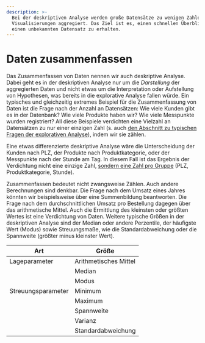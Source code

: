 ```yaml
---
description: >-
  Bei der deskriptiven Analyse werden große Datensätze zu wenigen Zahlen und
  Visualisierungen aggregiert. Das Ziel ist es, einen schnellen Überblick über
  einen unbekannten Datensatz zu erhalten.
---
```


# Daten zusammenfassen

Das Zusammenfassen von Daten nennen wir auch deskriptive Analyse. Dabei geht es in der deskriptiven Analyse nur um die _Darstellung_ der aggregierten Daten und nicht etwas um die Interpretation oder Aufstellung von Hypothesen, was bereits in die explorative Analyse fallen würde. Ein typisches und gleichzeitig extremes Beispiel für die Zusammenfassung von Daten ist die Frage nach der Anzahl an Datensätzen: Wie viele Kunden gibt es in der Datenbank? Wie viele Produkte haben wir? Wie viele Messpunkte wurden registriert? All diese Beispiele verdichten eine Vielzahl an Datensätzen zu nur einer einzigen Zahl (s. auch [den Abschnitt zu typischen Fragen der explorativen Analyse](../../../explorative-datenanalyse/typische-fragen-eda.md#verdichtung-aller-daten-zu-einer-zahl-na-1)), indem wir sie zählen.

Eine etwas differenzierte deskriptive Analyse wäre die Unterscheidung der Kunden nach PLZ, der Produkte nach Produktkategorie, oder der Messpunkte nach der Stunde am Tag. In diesem Fall ist das Ergebnis der Verdichtung nicht eine einzige Zahl, [sondern eine Zahl pro Gruppe](../../../explorative-datenanalyse/typische-fragen-eda.md#gruppierung-und-verdichtung-zu-einer-zahl-nga-1) (PLZ, Produktkategorie, Stunde).

Zusammenfassen bedeutet nicht zwangsweise Zählen. Auch andere Berechnungen sind denkbar. Die Frage nach dem Umsatz eines Jahres könnten wir beispielsweise über eine Summenbildung beantworten. Die Frage nach dem durchschnittlichen Umsatz pro Bestellung dagegen über das arithmetische Mittel. Auch die Ermittlung des kleinsten oder größten Wertes ist eine Verdichtung von Daten. Weitere typische Größen in der deskriptiven Analyse sind der Median oder andere Perzentile, der häufigste Wert (Modus) sowie Streuungsmaße, wie die Standardabweichung oder die Spannweite (größter minus kleinster Wert).

| Art                | Größe                  |
| ------------------ | ---------------------- |
| Lageparameter      | Arithmetisches  Mittel |
|                    | Median                 |
|                    | Modus                  |
| Streuungsparameter | Minimum                |
|                    | Maximum                |
|                    | Spannweite             |
|                    | Varianz                |
|                    | Standardabweichung     |
